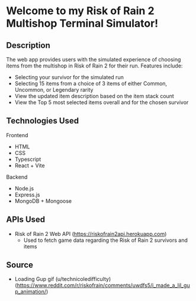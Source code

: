 # Welcome to my Risk of Rain 2 Multishop Terminal Simulator!

## Description
The web app provides users with the simulated experience of choosing items from the multishop in Risk of Rain 2 for their run. Features include:
- Selecting your survivor for the simulated run
- Selecting 15 items from a choice of 3 items of either Common, Uncommon, or Legendary rarity
- View the updated item description based on the item stack count
- View the Top 5 most selected items overall and for the chosen survivor

## Technologies Used
Frontend
- HTML
- CSS
- Typescript
- React + Vite

Backend
- Node.js
- Express.js
- MongoDB + Mongoose

## APIs Used
- Risk of Rain 2 Web API (https://riskofrain2api.herokuapp.com)
  - Used to fetch game data regarding the Risk of Rain 2 survivors and items

## Source
- Loading Gup gif (u/technicoledifficulty) (https://www.reddit.com/r/riskofrain/comments/uwdfs5/i_made_a_lil_gup_animation/)
